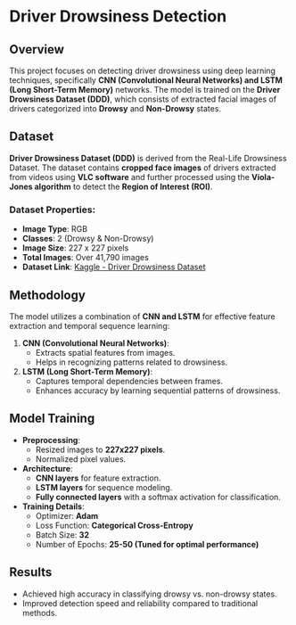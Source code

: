 # Driver Drowsiness Detection

## Overview
This project focuses on detecting driver drowsiness using deep learning techniques, specifically **CNN (Convolutional Neural Networks) and LSTM (Long Short-Term Memory)** networks. The model is trained on the **Driver Drowsiness Dataset (DDD)**, which consists of extracted facial images of drivers categorized into **Drowsy** and **Non-Drowsy** states.

## Dataset
**Driver Drowsiness Dataset (DDD)** is derived from the Real-Life Drowsiness Dataset. The dataset contains **cropped face images** of drivers extracted from videos using **VLC software** and further processed using the **Viola-Jones algorithm** to detect the **Region of Interest (ROI)**.

### Dataset Properties:
- **Image Type**: RGB
- **Classes**: 2 (Drowsy & Non-Drowsy)
- **Image Size**: 227 x 227 pixels
- **Total Images**: Over 41,790 images
- **Dataset Link**: [Kaggle - Driver Drowsiness Dataset](https://www.kaggle.com/datasets/ismailnasri20/driver-drowsiness-dataset-ddd)

## Methodology
The model utilizes a combination of **CNN and LSTM** for effective feature extraction and temporal sequence learning:
1. **CNN (Convolutional Neural Networks)**:
   - Extracts spatial features from images.
   - Helps in recognizing patterns related to drowsiness.
2. **LSTM (Long Short-Term Memory)**:
   - Captures temporal dependencies between frames.
   - Enhances accuracy by learning sequential patterns of drowsiness.

## Model Training
- **Preprocessing**:
  - Resized images to **227x227 pixels**.
  - Normalized pixel values.
- **Architecture**:
  - **CNN layers** for feature extraction.
  - **LSTM layers** for sequence modeling.
  - **Fully connected layers** with a softmax activation for classification.
- **Training Details**:
  - Optimizer: **Adam**
  - Loss Function: **Categorical Cross-Entropy**
  - Batch Size: **32**
  - Number of Epochs: **25-50 (Tuned for optimal performance)**

## Results
- Achieved high accuracy in classifying drowsy vs. non-drowsy states.
- Improved detection speed and reliability compared to traditional methods.

